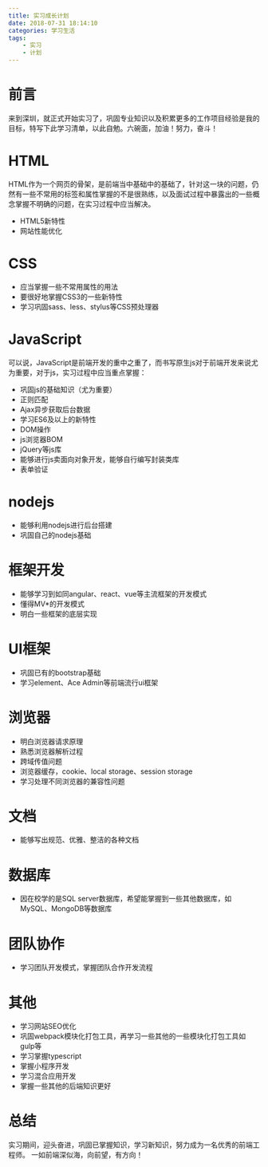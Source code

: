 ```yaml
---
title: 实习成长计划
date: 2018-07-31 18:14:10
categories: 学习生活
tags:
    - 实习
    - 计划
---
```


# 前言

来到深圳，就正式开始实习了，巩固专业知识以及积累更多的工作项目经验是我的目标，特写下此学习清单，以此自勉。六碗面，加油！努力，奋斗！

<!-- more -->

# HTML

HTML作为一个网页的骨架，是前端当中基础中的基础了，针对这一块的问题，仍然有一些不常用的标签和属性掌握的不是很熟练，以及面试过程中暴露出的一些概念掌握不明确的问题，在实习过程中应当解决。

* HTML5新特性
* 网站性能优化

# CSS

* 应当掌握一些不常用属性的用法
* 要很好地掌握CSS3的一些新特性
* 学习巩固sass、less、stylus等CSS预处理器

# JavaScript

可以说，JavaScript是前端开发的重中之重了，而书写原生js对于前端开发来说尤为重要，对于js，实习过程中应当重点掌握：

* 巩固js的基础知识（尤为重要）
* 正则匹配
* Ajax异步获取后台数据
* 学习ES6及以上的新特性
* DOM操作
* js浏览器BOM
* jQuery等js库
* 能够进行js卖面向对象开发，能够自行编写封装类库
* 表单验证

# nodejs

* 能够利用nodejs进行后台搭建
* 巩固自己的nodejs基础

# 框架开发

* 能够学习到如同angular、react、vue等主流框架的开发模式
* 懂得MV*的开发模式
* 明白一些框架的底层实现

# UI框架

* 巩固已有的bootstrap基础
* 学习element、Ace Admin等前端流行ui框架

# 浏览器

* 明白浏览器请求原理
* 熟悉浏览器解析过程
* 跨域传值问题
* 浏览器缓存，cookie、local storage、session storage
* 学习处理不同浏览器的兼容性问题

# 文档

* 能够写出规范、优雅、整洁的各种文档

# 数据库

* 因在校学的是SQL server数据库，希望能掌握到一些其他数据库，如MySQL、MongoDB等数据库

# 团队协作

* 学习团队开发模式，掌握团队合作开发流程

# 其他

* 学习网站SEO优化
* 巩固webpack模块化打包工具，再学习一些其他的一些模块化打包工具如gulp等
* 学习掌握typescript
* 掌握小程序开发
* 学习混合应用开发
* 掌握一些其他的后端知识更好

# 总结

实习期间，迎头奋进，巩固已掌握知识，学习新知识，努力成为一名优秀的前端工程师。
一如前端深似海，向前望，有方向！